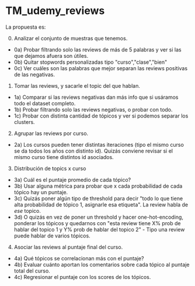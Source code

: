 # TM_udemy_reviews

La propuesta es:

0) Analizar el conjunto de muestras que tenemos.
  * 0a) Probar filtrando solo las reviews de más de 5 palabras y ver si las que dejamos afuera son útiles.
  * 0b) Quitar stopwords personalizadas tipo "curso","clase","bien"
  * 0c) Ver cuáles son las palabras que mejor separan las reviews positivas de las negativas.

1) Tomar las reviews, y sacarle el topic del que hablan.
  * 1a) Comparar si las reviews negativas dan más info que si usáramos todo el dataset completo.
  * 1b) Probar filtrando solo las reviews negativas, o probar con todo.
  * 1c) Probar con distinta cantidad de tópicos y ver si podemos separar los clusters.

2) Agrupar las reviews por curso.
  * 2a) Los cursos pueden tener distintas iteraciones (tipo el mismo curso se da todos los años con distinto id). Quizás conviene revisar si el mismo curso tiene distintos id asociados.

3) Distribución de topics x curso
  * 3a) Cuál es el puntaje promedio de cada tópico?
  * 3b) Usar alguna métrica para probar que x cada probabilidad de cada tópico hay un puntaje.
  * 3c) Quizás poner algún tipo de threshold para decir "todo lo que tiene alta probabilidad de tópico 1, asignarle esa etiqueta". La review habla de *ese* topico.
  * 3d) O quizás en vez de poner un threshold y hacer one-hot-encoding, ponderar los tópicos y quedarnos con "esta review tiene X% prob de hablar del topico 1 y Y% prob de hablar del topico 2" - Tipo una review puede hablar de varios tópicos.

4) Asociar las reviews al puntaje final del curso.
  * 4a) Qué tópicos se correlacionan más con el puntaje?
  * 4b) Evaluar cuánto aportan los comentarios sobre cada tópico al puntaje total del curso.
  * 4c) Regresionar el puntaje con los scores de los tópicos.


